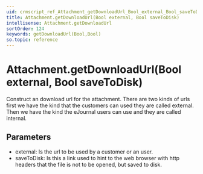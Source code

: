 ```yaml
---
uid: crmscript_ref_Attachment_getDownloadUrl_Bool_external_Bool_saveToDisk
title: Attachment.getDownloadUrl(Bool external, Bool saveToDisk)
intellisense: Attachment.getDownloadUrl
sortOrder: 124
keywords: getDownloadUrl(Bool,Bool)
so.topic: reference
---
```


# Attachment.getDownloadUrl(Bool external, Bool saveToDisk)

Construct an download url for the attachment. There are two kinds of urls first we have the kind that the customers can used they are called external. Then we have the kind the eJournal users can use and they are called internal.

## Parameters

* external: Is the url to be used by a customer or an user.
* saveToDisk: Is this a link used to hint to the web browser with http headers that the file is not to be opened, but saved to disk.

